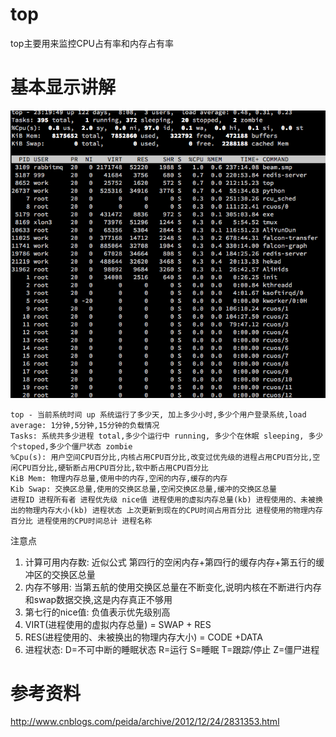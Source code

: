 # top

top主要用来监控CPU占有率和内存占有率

# 基本显示讲解

![top](QQ20160814-1.png)

```shell
top - 当前系统时间 up 系统运行了多少天, 加上多少小时,多少个用户登录系统,load average: 1分钟,5分钟,15分钟的负载情况
Tasks: 系统共多少进程 total,多少个运行中 running, 多少个在休眠 sleeping, 多少个stoped,多少个僵尸状态 zombie
%Cpu(s): 用户空间CPU百分比,内核占用CPU百分比,改变过优先级的进程占用CPU百分比,空闲CPU百分比,硬斩断占用CPU百分比,软中断占用CPU百分比
KiB Mem: 物理内存总量,使用中的内存,空闲的内存,缓存的内存
Kib Swap: 交换区总量,使用的交换区总量,空闲交换区总量,缓冲的交换区总量
进程ID 进程所有者 进程优先级 nice值 进程使用的虚拟内存总量(kb) 进程使用的、未被换出的物理内存大小(kb) 进程状态 上次更新到现在的CPU时间占用百分比 进程使用的物理内存百分比 进程使用的CPU时间总计 进程名称
```

注意点

1. 计算可用内存数: 近似公式 第四行的空闲内存+第四行的缓存内存+第五行的缓冲区的交换区总量
2. 内存不够用: 当第五航的使用交换区总量在不断变化,说明内核在不断进行内存和swap数据交换,这是内存真正不够用
3. 第七行的nice值: 负值表示优先级别高 
4. VIRT(进程使用的虚拟内存总量) = SWAP + RES
5. RES(进程使用的、未被换出的物理内存大小) = CODE +DATA
6. 进程状态: D=不可中断的睡眠状态 R=运行 S=睡眠 T=跟踪/停止 Z=僵尸进程

# 参考资料

<http://www.cnblogs.com/peida/archive/2012/12/24/2831353.html>
